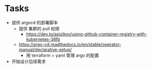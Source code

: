 
# Tasks

- 提供 argocd 的部署脚本
  - 提供 集群的 pull 权限
    - https://dev.to/asizikov/using-github-container-registry-with-kubernetes-38fb
  - https://argo-cd.readthedocs.io/en/stable/operator-manual/declarative-setup/
    - 用 terraform + yaml 管理 argo 的配置
- 开始设计后续需求
